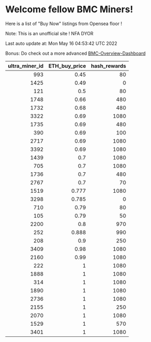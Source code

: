 # Welcome fellow BMC Miners!
Here is a list of "Buy Now" listings from Opensea floor !

Note: This is an unofficial site ! NFA DYOR

Last auto update at: Mon May 16 04:53:42 UTC 2022

Bonus: Do check out a more advanced [BMC-Overview-Dashboard](https://dune.com/defifunk/BMC-Overview-Dashboard)


|   ultra_miner_id |   ETH_buy_price |   hash_rewards |
|-----------------:|----------------:|---------------:|
|              993 |           0.45  |             80 |
|             1425 |           0.49  |              0 |
|              121 |           0.5   |             80 |
|             1748 |           0.66  |            480 |
|             1732 |           0.68  |            480 |
|             3322 |           0.69  |           1080 |
|             1735 |           0.69  |            480 |
|              390 |           0.69  |            100 |
|             2717 |           0.69  |           1080 |
|             3392 |           0.69  |           1080 |
|             1439 |           0.7   |           1080 |
|              705 |           0.7   |           1080 |
|             1736 |           0.7   |            480 |
|             2767 |           0.7   |             70 |
|             1519 |           0.777 |           1080 |
|             3298 |           0.785 |              0 |
|              710 |           0.79  |             80 |
|              105 |           0.79  |             50 |
|             2200 |           0.8   |            970 |
|              252 |           0.888 |            990 |
|              208 |           0.9   |            250 |
|             3409 |           0.98  |           1080 |
|             2160 |           0.99  |           1080 |
|              222 |           1     |           1080 |
|             1888 |           1     |           1080 |
|              314 |           1     |           1080 |
|             1890 |           1     |           1080 |
|             2736 |           1     |           1080 |
|             2155 |           1     |            250 |
|             2070 |           1     |           1080 |
|             1529 |           1     |            570 |
|             3401 |           1     |           1080 |